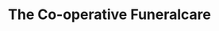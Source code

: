 ---
title: "The Co-operative Funeralcare"
url: /ilkeston/the-co-operative-funeralcare/
shop: funeral directors
---